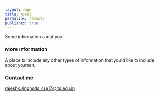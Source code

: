 ```yaml
---
layout: page
title: About
permalink: /about/
published: true
---
```


Some information about you!

### More Information

A place to include any other types of information that you'd like to include about yourself.

### Contact me

[rajeshk.singhsds_cse17@its.edu.in](mailto:rajeshk.singhsds_cse17@its.edu.in)
